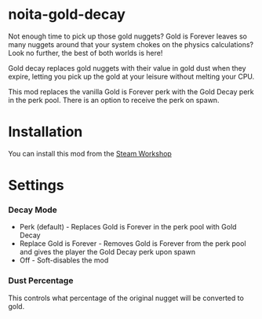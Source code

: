 # noita-gold-decay

Not enough time to pick up those gold nuggets? Gold is Forever leaves so many nuggets around that your system chokes on the physics calculations? Look no further, the best of both worlds is here!

Gold decay replaces gold nuggets with their value in gold dust when they expire, letting you pick up the gold at your leisure without melting your CPU.

This mod replaces the vanilla Gold is Forever perk with the Gold Decay perk in the perk pool. There is an option to receive the perk on spawn.

# Installation

You can install this mod from the [Steam Workshop](https://steamcommunity.com/sharedfiles/filedetails/?id=2974676645)

# Settings

### Decay Mode

* Perk (default) - Replaces Gold is Forever in the perk pool with Gold Decay
* Replace Gold is Forever - Removes Gold is Forever from the perk pool and gives the player the Gold Decay perk upon spawn
* Off - Soft-disables the mod

### Dust Percentage

This controls what percentage of the original nugget will be converted to gold.
